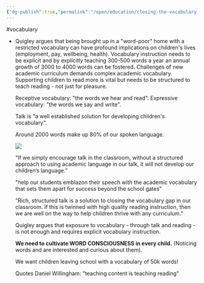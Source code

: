 ```yaml
---
{"dg-publish":true,"permalink":"/open/education/closing-the-vocabulary-gap/","dgHomeLink":true,"dgPassFrontmatter":false}
---
```



#vocabulary

- Quigley argues that being brought up in a "word-poor" home with a restricted vocabulary can have profound implications on children's lives (employment, pay, wellbeing, health). Vocabulary instruction needs to be explicit and by explicitly teaching 300-500 words a year an annual growth of 3000 to 4000 words can be fostered. Challenges of new academic curriculum demands complex academic vocabulary. Supporting children to read more is vital but needs to be structured to teach reading - not just for pleasure.
  
  
  
  
  
  
  
  
  Receptive vocabulary: "the words we hear and read".
  Expressive vocabulary: "the words we say and write".
  
  Talk is "a well established solution for developing children's vocabulary".
  
  Around 2000 words make up 80% of our spoken language.
  
  ![](Pasted%20image%2020210918060138.png)
  
  “If we simply encourage talk in the classroom, without a structured approach to using academic language in our talk, it will not develop our children’s language.”
  
  "help our students emblazon their speech with the academic vocabulary that sets them apart for success beyond the school gates"
  
  “Rich, structured talk is a solution to closing the vocabulary gap in our classroom. If this is twinned with high quality reading instruction, then we are well on the way to help children thrive with any curriculum.”
  
  Quigley argues that exposure to vocabulary - through talk and reading - is not enough and requires explicit vocabulary instruction.
  
  **We need to cultivate WORD CONSCIOUSNESS in every child.** (Noticing words and are interested and curious about them).
  
  We want children leaving school with a vocabulary of 50k words!
  
  Quotes Daniel Willingham: "teaching content is teaching reading"